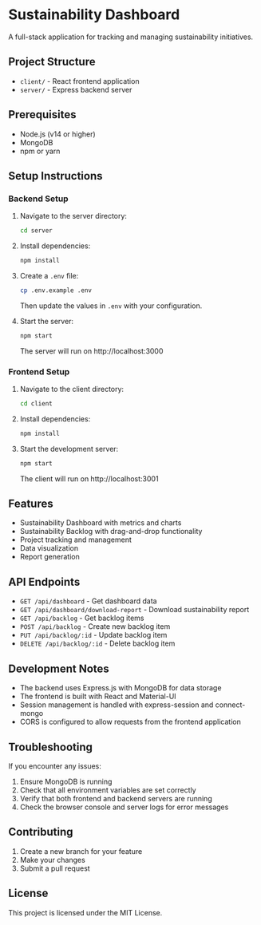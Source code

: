 # Sustainability Dashboard

A full-stack application for tracking and managing sustainability initiatives.

## Project Structure

- `client/` - React frontend application
- `server/` - Express backend server

## Prerequisites

- Node.js (v14 or higher)
- MongoDB
- npm or yarn

## Setup Instructions

### Backend Setup

1. Navigate to the server directory:
   ```bash
   cd server
   ```

2. Install dependencies:
   ```bash
   npm install
   ```

3. Create a `.env` file:
   ```bash
   cp .env.example .env
   ```
   Then update the values in `.env` with your configuration.

4. Start the server:
   ```bash
   npm start
   ```
   The server will run on http://localhost:3000

### Frontend Setup

1. Navigate to the client directory:
   ```bash
   cd client
   ```

2. Install dependencies:
   ```bash
   npm install
   ```

3. Start the development server:
   ```bash
   npm start
   ```
   The client will run on http://localhost:3001

## Features

- Sustainability Dashboard with metrics and charts
- Sustainability Backlog with drag-and-drop functionality
- Project tracking and management
- Data visualization
- Report generation

## API Endpoints

- `GET /api/dashboard` - Get dashboard data
- `GET /api/dashboard/download-report` - Download sustainability report
- `GET /api/backlog` - Get backlog items
- `POST /api/backlog` - Create new backlog item
- `PUT /api/backlog/:id` - Update backlog item
- `DELETE /api/backlog/:id` - Delete backlog item

## Development Notes

- The backend uses Express.js with MongoDB for data storage
- The frontend is built with React and Material-UI
- Session management is handled with express-session and connect-mongo
- CORS is configured to allow requests from the frontend application

## Troubleshooting

If you encounter any issues:

1. Ensure MongoDB is running
2. Check that all environment variables are set correctly
3. Verify that both frontend and backend servers are running
4. Check the browser console and server logs for error messages

## Contributing

1. Create a new branch for your feature
2. Make your changes
3. Submit a pull request

## License

This project is licensed under the MIT License.
